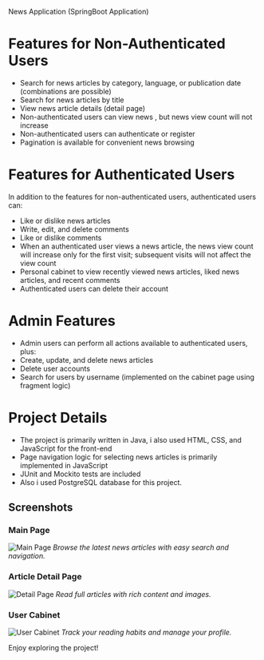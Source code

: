 News Application (SpringBoot Application)

# Features for Non-Authenticated Users

- Search for news articles by category, language, or publication date (combinations are possible)
- Search for news articles by title
- View news article details (detail page)
- Non-authenticated users can view news , but news view count will not increase
- Non-authenticated users can authenticate or register
- Pagination is available for convenient news browsing

# Features for Authenticated Users

In addition to the features for non-authenticated users, authenticated users can:
- Like or dislike news articles
- Write, edit, and delete comments
- Like or dislike comments
- When an authenticated user views a news article, the news view count will increase only for the first visit; subsequent visits will not affect the view count
- Personal cabinet to view recently viewed news articles, liked news articles, and recent comments
- Authenticated users can delete their account

# Admin Features

- Admin users can perform all actions available to authenticated users, plus:
- Create, update, and delete news articles
- Delete user accounts
- Search for users by username (implemented on the cabinet page using fragment logic)

# Project Details

- The project is primarily written in Java, i also used HTML, CSS, and JavaScript for the front-end
- Page navigation logic for selecting news articles is primarily implemented in JavaScript
- JUnit and Mockito tests are included
- Also i used PostgreSQL database for this project.
## Screenshots

### Main Page
![Main Page](https://github.com/nikitaOrlov07/NewsApplication/assets/145924436/bc8287af-146a-4a41-82c8-e797d46194c7)
*Browse the latest news articles with easy search and navigation.*

### Article Detail Page
![Detail Page](https://github.com/nikitaOrlov07/NewsApplication/assets/145924436/37fc0287-fb7c-448b-a1c4-0ec78b693590)
*Read full articles with rich content and images.*

### User Cabinet
![User Cabinet](https://github.com/nikitaOrlov07/NewsApplication/assets/145924436/384824a2-18e0-4d6d-a0b4-9e7adf73ced8)
*Track your reading habits and manage your profile.*


Enjoy exploring the project!
